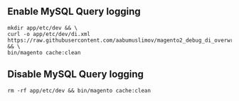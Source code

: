 ## Enable MySQL Query logging
```
mkdir app/etc/dev && \
curl -o app/etc/dev/di.xml https://raw.githubusercontent.com/aabumuslimov/magento2_debug_di_overwrite/master/app/etc/dev/di.xml && \
bin/magento cache:clean
```

## Disable MySQL Query logging
```
rm -rf app/etc/dev && bin/magento cache:clean
```
